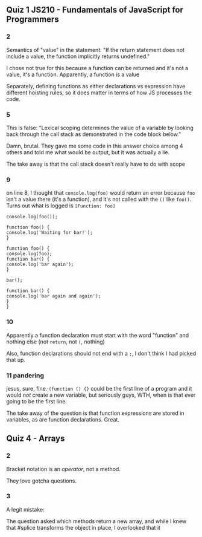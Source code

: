 ## Quiz 1 JS210 - Fundamentals of JavaScript for Programmers

### 2
Semantics of "value" in the statement: "If the return statement does not include a value, the function implicitly returns undefined."

I chose not true for this because a function can be returned and it's not a value, it's a function. Apparently, a function is a value

Separately, defining functions as either declarations vs expression have different hoisting rules, so it does matter in terms of how JS processes the code.
### 5
This is false: "Lexical scoping determines the value of a variable by looking back through the call stack as demonstrated in the code block below."

Damn, brutal. They gave me some code in this answer choice among 4 others and told me what would be output, but it was actually a lie.

The take away is that the call stack doesn't really have to do with scope
### 9
on line 8, I thought that `console.log(foo)` would return an error 
because `foo` isn't a value there (it's a function), and it's not
called with the `()` like `foo()`. Turns out what is logged is 
`[Function: foo]`  
```
console.log(foo());

function foo() {
console.log('Waiting for bar!');
}

function foo() {
console.log(foo);
function bar() {
console.log('bar again');
}

bar();

function bar() {
console.log('bar again and again');
}
}
```
### 10 
Apparently a function declaration must start with the word "function" and nothing else (not `return`, not `(`, nothing)

Also, function declarations should not end with a `;`, I don't think I had picked that up.
### 11 pandering
jesus, sure, fine. `(function () {}` could be the first line of a program and it would *not* create a new variable, but seriously guys, WTH, when is that ever going to be the first line. 

The take away of the question is that function expressions are stored in variables, as are function declarations. Great.  

## Quiz 4  - Arrays
### 2
Bracket notation is an *operator*, not a method.

They love gotcha questions.
### 3
A legit mistake: 

The question asked which methods return a new array, and while I knew that #splice transforms the object in place, I overlooked that
it 











